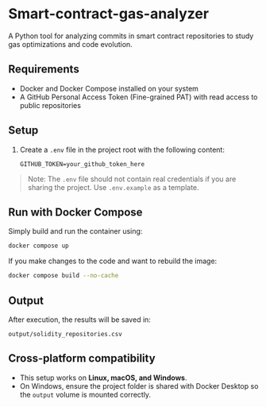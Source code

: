 # Smart-contract-gas-analyzer
A Python tool for analyzing commits in smart contract repositories to study gas optimizations and code evolution.

## Requirements

- Docker and Docker Compose installed on your system
- A GitHub Personal Access Token (Fine-grained PAT) with read access to public repositories

## Setup

1. Create a `.env` file in the project root with the following content:

   ```
   GITHUB_TOKEN=your_github_token_here
   ```

> Note: The `.env` file should not contain real credentials if you are sharing the project. Use `.env.example` as a template.

## Run with Docker Compose

Simply build and run the container using:

```bash
docker compose up
```

If you make changes to the code and want to rebuild the image:

```bash
docker compose build --no-cache
```

## Output

After execution, the results will be saved in:

```
output/solidity_repositories.csv
```

## Cross-platform compatibility

- This setup works on **Linux, macOS, and Windows**.
- On Windows, ensure the project folder is shared with Docker Desktop so the `output` volume is mounted correctly.
